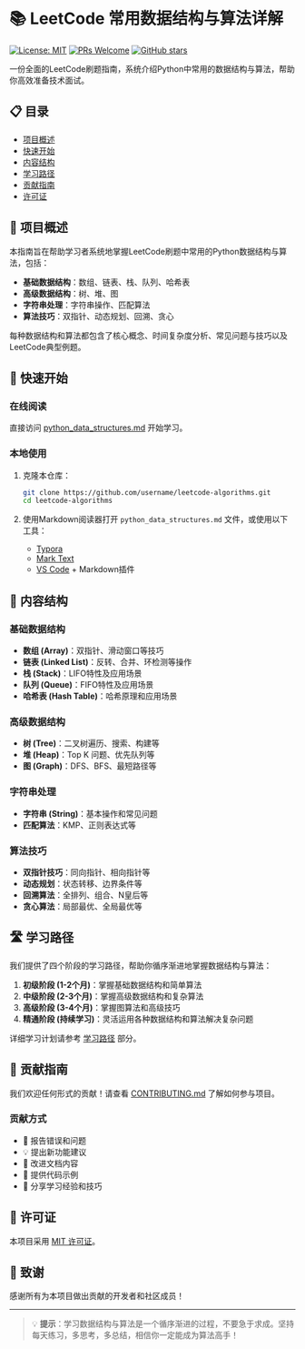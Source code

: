 # 📚 LeetCode 常用数据结构与算法详解

[![License: MIT](https://img.shields.io/badge/License-MIT-yellow.svg)](https://opensource.org/licenses/MIT)
[![PRs Welcome](https://img.shields.io/badge/PRs-welcome-brightgreen.svg)](CONTRIBUTING.md)
[![GitHub stars](https://img.shields.io/github/stars/username/leetcode-algorithms.svg)](https://github.com/username/leetcode-algorithms/stargazers)

一份全面的LeetCode刷题指南，系统介绍Python中常用的数据结构与算法，帮助你高效准备技术面试。

## 📋 目录

- [项目概述](#项目概述)
- [快速开始](#快速开始)
- [内容结构](#内容结构)
- [学习路径](#学习路径)
- [贡献指南](#贡献指南)
- [许可证](#许可证)

## 🎯 项目概述

本指南旨在帮助学习者系统地掌握LeetCode刷题中常用的Python数据结构与算法，包括：

- **基础数据结构**：数组、链表、栈、队列、哈希表
- **高级数据结构**：树、堆、图
- **字符串处理**：字符串操作、匹配算法
- **算法技巧**：双指针、动态规划、回溯、贪心

每种数据结构和算法都包含了核心概念、时间复杂度分析、常见问题与技巧以及LeetCode典型例题。

## 🚀 快速开始

### 在线阅读

直接访问 [python_data_structures.md](python_data_structures.md) 开始学习。

### 本地使用

1. 克隆本仓库：
   ```bash
   git clone https://github.com/username/leetcode-algorithms.git
   cd leetcode-algorithms
   ```

2. 使用Markdown阅读器打开 `python_data_structures.md` 文件，或使用以下工具：
   - [Typora](https://typora.io/)
   - [Mark Text](https://github.com/marktext/marktext)
   - [VS Code](https://code.visualstudio.com/) + Markdown插件

## 📖 内容结构

### 基础数据结构

- **数组 (Array)**：双指针、滑动窗口等技巧
- **链表 (Linked List)**：反转、合并、环检测等操作
- **栈 (Stack)**：LIFO特性及应用场景
- **队列 (Queue)**：FIFO特性及应用场景
- **哈希表 (Hash Table)**：哈希原理和应用场景

### 高级数据结构

- **树 (Tree)**：二叉树遍历、搜索、构建等
- **堆 (Heap)**：Top K 问题、优先队列等
- **图 (Graph)**：DFS、BFS、最短路径等

### 字符串处理

- **字符串 (String)**：基本操作和常见问题
- **匹配算法**：KMP、正则表达式等

### 算法技巧

- **双指针技巧**：同向指针、相向指针等
- **动态规划**：状态转移、边界条件等
- **回溯算法**：全排列、组合、N皇后等
- **贪心算法**：局部最优、全局最优等

## 🛣️ 学习路径

我们提供了四个阶段的学习路径，帮助你循序渐进地掌握数据结构与算法：

1. **初级阶段 (1-2个月)**：掌握基础数据结构和简单算法
2. **中级阶段 (2-3个月)**：掌握高级数据结构和复杂算法
3. **高级阶段 (3-4个月)**：掌握图算法和高级技巧
4. **精通阶段 (持续学习)**：灵活运用各种数据结构和算法解决复杂问题

详细学习计划请参考 [学习路径](python_data_structures.md#学习路径) 部分。

## 🤝 贡献指南

我们欢迎任何形式的贡献！请查看 [CONTRIBUTING.md](CONTRIBUTING.md) 了解如何参与项目。

### 贡献方式

- 🐛 报告错误和问题
- 💡 提出新功能建议
- 📝 改进文档内容
- 🔧 提供代码示例
- 🌟 分享学习经验和技巧

## 📄 许可证

本项目采用 [MIT 许可证](LICENSE)。

## 🙏 致谢

感谢所有为本项目做出贡献的开发者和社区成员！

---

> 💡 **提示**：学习数据结构与算法是一个循序渐进的过程，不要急于求成。坚持每天练习，多思考，多总结，相信你一定能成为算法高手！